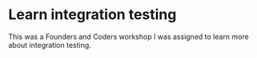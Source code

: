 # Learn integration testing
This was a Founders and Coders workshop I was assigned to learn more about integration testing.
